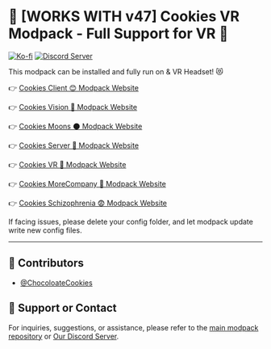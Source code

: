 # 🍪 [WORKS WITH v47] Cookies VR Modpack - Full Support for VR 🍪

[![Ko-fi](https://img.shields.io/badge/Support-0%2C%20209%2C%200?style=for-the-badge&logo=kofi&logoColor=%23fc8803&link=https%3A%2F%2Fko-fi.com%2Fccchocolatecookies)](https://ko-fi.com/ccchocolatecookies)
[<img src="https://i.imgur.com/Uv9Djbw.png" alt="Discord Server">](https://discord.gg/7r7RBpybVK)

This modpack can be installed and fully run on & VR Headset! 😻

👉 [Cookies Client 😊 Modpack Website](https://thunderstore.io/c/lethal-company/p/ChocolateCookies/CookiesClient/)

👉 [Cookies Vision 👀 Modpack Website](https://thunderstore.io/c/lethal-company/p/ChocolateCookies/Cookies_Vision_Modpack/)

👉 [Cookies Moons 🌑 Modpack Website](https://thunderstore.io/c/lethal-company/p/ChocolateCookies/CookiesMOONS/)

👉 [Cookies Server 📠 Modpack Website](https://thunderstore.io/c/lethal-company/p/ChocolateCookies/CookiesServer/)

👉 [Cookies VR 🥽 Modpack Website](https://thunderstore.io/c/lethal-company/p/ChocolateCookies/CookiesVR/)

👉 [Cookies MoreCompany 💃 Modpack Website](https://thunderstore.io/c/lethal-company/p/ChocolateCookies/CookiesMoreCompany/)

👉 [Cookies Schizophrenia 😨 Modpack Website](https://thunderstore.io/c/lethal-company/p/ChocolateCookies/CookiesSchizophrenia/)

If facing issues, please delete your config folder, and let modpack update write new config files.

---

## 👥 Contributors

- [@ChocoloateCookies](https://github.com/direpromise)

## 💬 Support or Contact

For inquiries, suggestions, or assistance, please refer to the [main modpack repository](https://github.com/direpromise/CookiesVisionModpack) or [Our Discord Server](https://discord.gg/7r7RBpybVK).
